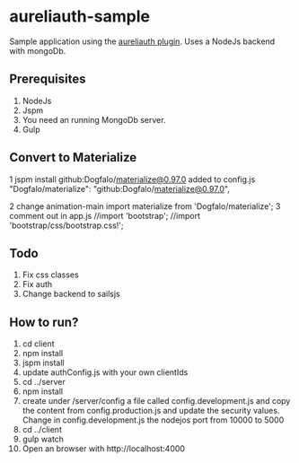 # aureliauth-sample
Sample application using the [aureliauth plugin](https://github.com/paulvanbladel/aureliauth).
Uses a NodeJs backend with mongoDb.
## Prerequisites
1. NodeJs
2. Jspm
3. You need an running MongoDb server.
4. Gulp

## Convert to Materialize

1
jspm install github:Dogfalo/materialize@0.97.0
added to config.js
"Dogfalo/materialize": "github:Dogfalo/materialize@0.97.0",

2
change animation-main
import materialize from 'Dogfalo/materialize';
3
comment out in app.js
//import 'bootstrap';
//import 'bootstrap/css/bootstrap.css!';

## Todo
1. Fix css classes
2. Fix auth
3. Change backend to sailsjs

## How to run?

1. cd client
2. npm install
3. jspm install
4. update authConfig.js with your own clientIds
5. cd ../server
6. npm install
7. create under /server/config a file called config.development.js and copy the content from config.production.js and update the security values. Change in config.development.js the nodejos port from 10000 to 5000
8. cd ../client
9. gulp watch
10. Open an browser with http://localhost:4000
